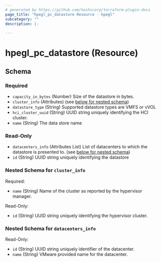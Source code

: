 ```yaml
---
# generated by https://github.com/hashicorp/terraform-plugin-docs
page_title: "hpegl_pc_datastore Resource - hpegl"
subcategory: ""
description: |-
  
---
```


# hpegl_pc_datastore (Resource)





<!-- schema generated by tfplugindocs -->
## Schema

### Required

- `capacity_in_bytes` (Number) Size of the datastore in bytes.
- `cluster_info` (Attributes) (see [below for nested schema](#nestedatt--cluster_info))
- `datastore_type` (String) Supported datastore types are VMFS or vVOL
- `hci_cluster_uuid` (String) UUID string uniquely identifying the HCI cluster.
- `name` (String) The data store name

### Read-Only

- `datacenters_info` (Attributes List) List of datacenters to which the datastore is presented to. (see [below for nested schema](#nestedatt--datacenters_info))
- `id` (String) UUID string uniquely identifying the datastore

<a id="nestedatt--cluster_info"></a>
### Nested Schema for `cluster_info`

Required:

- `name` (String) Name of the cluster as reported by the hypervisor manager.

Read-Only:

- `id` (String) UUID string uniquely identifying the hypervisor cluster.


<a id="nestedatt--datacenters_info"></a>
### Nested Schema for `datacenters_info`

Read-Only:

- `id` (String) UUID string uniquely identifier of the datacenter.
- `name` (String) VMware provided name for the datacenter.
